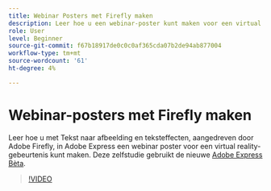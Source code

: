 ```yaml
---
title: Webinar Posters met Firefly maken
description: Leer hoe u een webinar-poster kunt maken voor een virtual reality-gebeurtenis
role: User
level: Beginner
source-git-commit: f67b18917de0c0c0af365cda07b2de94ab877004
workflow-type: tm+mt
source-wordcount: '61'
ht-degree: 4%

---
```


# Webinar-posters met Firefly maken

Leer hoe u met Tekst naar afbeelding en teksteffecten, aangedreven door Adobe Firefly, in Adobe Express een webinar poster voor een virtual reality-gebeurtenis kunt maken. Deze zelfstudie gebruikt de nieuwe [Adobe Express Bèta](https://www.adobe.com/express/).

>[!VIDEO](https://video.tv.adobe.com/v/3420810?quality=12&learn=on&hidetitle=true)
